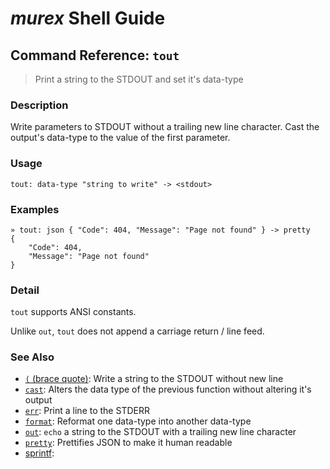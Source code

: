 # _murex_ Shell Guide

## Command Reference: `tout`

> Print a string to the STDOUT and set it's data-type

### Description

Write parameters to STDOUT without a trailing new line character. Cast the
output's data-type to the value of the first parameter.

### Usage

    tout: data-type "string to write" -> <stdout>

### Examples

    » tout: json { "Code": 404, "Message": "Page not found" } -> pretty
    {
        "Code": 404,
        "Message": "Page not found"
    }

### Detail

`tout` supports ANSI constants.

Unlike `out`, `tout` does not append a carriage return / line feed.

### See Also

* [`(` (brace quote)](../commands/brace-quote.md):
  Write a string to the STDOUT without new line
* [`cast`](../commands/cast.md):
  Alters the data type of the previous function without altering it's output
* [`err`](../commands/err.md):
  Print a line to the STDERR
* [`format`](../commands/format.md):
  Reformat one data-type into another data-type
* [`out`](../commands/out.md):
  `echo` a string to the STDOUT with a trailing new line character
* [`pretty`](../commands/pretty.md):
  Prettifies JSON to make it human readable
* [sprintf](../commands/sprintf.md):
  